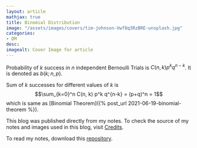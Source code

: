 ```yaml
---
layout: article
mathjax: true
title: Binomial Distribution
image: "/assets/images/covers/tim-johnson-Vwf8q3RzBRE-unsplash.jpg"
categories:
- DM
desc:   
imagealt: Cover Image for article
---
```


Probability of $k$ success in $n$ independent Bernoulli Trials is $C(n, k) p^k q^{n-k}$. It is denoted as $b(k; n, p)$.

































































































































































































































































































































































































Sum of $k$ successes for different values of $k$ is $$\sum_{k=0}^n C(n, k) p^k q^{n-k} = (p+q)^n = 1$$ which is same as [Binomial Theorem]({% post_url 2021-06-19-binomial-theorem %}).

































































































































































































































































































































































































This blog was published directly from my notes.
To check the source of my notes and images used in this blog, visit <a href="/credits.html" target="_blank">Credits</a>.

To read my notes, download this <a href="https://github.com/bovem/CS" target="blank">repository</a>.